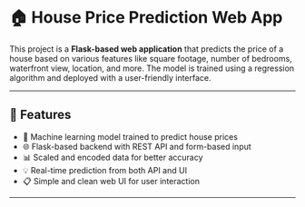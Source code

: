 # 🏠 House Price Prediction Web App

This project is a **Flask-based web application** that predicts the price of a house based on various features like square footage, number of bedrooms, waterfront view, location, and more. The model is trained using a regression algorithm and deployed with a user-friendly interface.

---

## 🚀 Features

- 🧠 Machine learning model trained to predict house prices  
- 🌐 Flask-based backend with REST API and form-based input  
- 📊 Scaled and encoded data for better accuracy  
- 💡 Real-time prediction from both API and UI  
- 📋 Simple and clean web UI for user interaction  

---